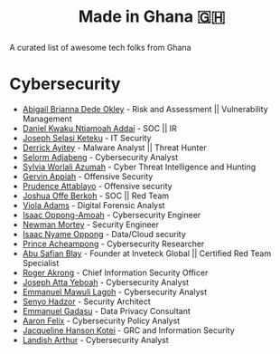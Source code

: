 # <p align="center"> Made in Ghana :ghana: </p>

A curated list of awesome tech folks from Ghana 

# Cybersecurity
- [Abigail Brianna Dede Okley](https://www.linkedin.com/in/abigail-brianna-dede-okley-ab830a94/) - Risk and Assessment || Vulnerability Management
- [Daniel Kwaku Ntiamoah Addai](https://www.linkedin.com/in/daniel-kwaku-ntiamoah-addai-a70448138/) - SOC || IR
- [Joseph Selasi Keteku](https://www.linkedin.com/in/joseph-keteku-25054853/) - IT Security
- [Derrick Ayitey](https://www.linkedin.com/in/derrick-ayitey-a7ab17222/) - Malware Analyst || Threat Hunter
- [Selorm Adjabeng](https://www.linkedin.com/in/selorm-adjabeng/) - Cybersecurity Analyst
- [Sylvia Worlali Azumah](https://www.linkedin.com/in/sylvia-worlali-azumah-81a246158/) - Cyber Threat Intelligence and Hunting
- [Gervin Appiah](https://www.linkedin.com/in/gervin-appiah-03aa3630/) - Offensive Security
- [Prudence Attablayo](https://www.linkedin.com/in/prudence-attablayo/) - Offensive security
- [Joshua Offe Berkoh](https://www.linkedin.com/in/joshfiifi/) - SOC || Red Team
- [Viola Adams](https://www.linkedin.com/in/viola-adams/) - Digital Forensic Analyst
- [Isaac Oppong-Amoah](https://www.linkedin.com/in/isaac-oppong-amoah-4645b01b8/) - Cybersecurity Engineer
- [Newman Mortey](https://www.linkedin.com/in/newman-mortey/) - Security Engineer
- [Isaac Nyame Oppong](https://www.linkedin.com/in/isaac-nyame-oppong/) - Data/Cloud security
- [Prince Acheampong](https://www.linkedin.com/in/prince-acheampong-85b495186/) - Cybersecurity Researcher
- [Abu Safian Blay](https://www.linkedin.com/in/abu-safian-blay/) - Founder at Inveteck Global || Certified Red Team Specialist
- [Roger Akrong](https://www.linkedin.com/in/roger-akrong-b3853688/) - Chief Information Security Officer
- [Joseph Atta Yeboah](https://www.linkedin.com/in/josephyeboah2/) - Cybersecurity Analyst
- [Emmanuel Mawuli Lagoh](https://www.linkedin.com/in/emmanuel-mawuli-lagoh-137a24b2/) - Cybersecurity Analyst
- [Senyo Hadzor](https://www.linkedin.com/in/senyohadzor/) - Security Architect
- [Emmanuel Gadasu](https://www.linkedin.com/in/emmanuelgadasu) - Data Privacy Consultant
- [Aaron Felix](https://www.linkedin.com/in/aaron-felix-8ba58a76/) - Cybersecurity Policy Analyst
- [Jacqueline Hanson Kotei](https://www.linkedin.com/in/jacqueihk/) - GRC and Information Security
- [Landish Arthur](https://www.linkedin.com/in/landish-arthur-b49bbb258) - Cybersecurity Analyst




 
 


























